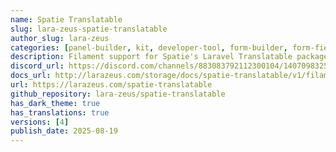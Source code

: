 ```yaml
---
name: Spatie Translatable
slug: lara-zeus-spatie-translatable
author_slug: lara-zeus
categories: [panel-builder, kit, developer-tool, form-builder, form-field, spatie, table-builder, table-column]
description: Filament support for Spatie's Laravel Translatable package.
discord_url: https://discord.com/channels/883083792112300104/1407098325689303121
docs_url: http://larazeus.com/storage/docs/spatie-translatable/v1/filament.md
url: https://larazeus.com/spatie-translatable
github_repository: lara-zeus/spatie-translatable
has_dark_theme: true
has_translations: true
versions: [4]
publish_date: 2025-08-19
---
```

